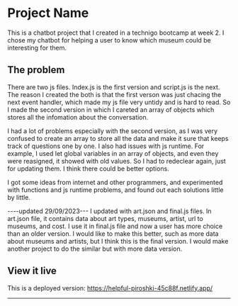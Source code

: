 # Project Name

This is a chatbot project that I created in a technigo bootcamp at week 2.
I chose my chatbot for helping a user to know which museum could be interesting for them.

## The problem

There are two js files. Index.js is the first version and script.js is the next.
The reason I created the both is that the first verson was just chacing the next event handler, which made my js file very untidy and is hard to read.
So I made the second version in which I careted an array of objects which stores all the infomation about the conversation.

I had a lot of problems especially with the second version, as I was very confused to create an array to store all the data and make it sure that keeps track of questions one by one. I also had issues with js runtime. For example, I used let global variables in an array of objects, and even they were reasigned, it showed with old values. So I had to redeclear again, just for updating them. I think there could be better options.

I got some ideas from internet and other programmers, and experimented with functions and js runtime problems, and found out each solutions little by little.

----updated 29/09/2023---
I updated with art.json and final.js files.
In art.json file, it contains data about art types, museums, artist, url to museums, and cost. I use it in final.js file and now a user has more choice than an older version. I would like to make this better, such as more data about museums and artists, but I think this is the final version. I would make another project to do the similar but with more data version.

## View it live

This is a deployed version: https://helpful-piroshki-45c88f.netlify.app/

---
